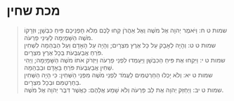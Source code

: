 # מכת שחין

> שמות ט ח: וַיֹּאמֶר יְהוָה אֶל מֹשֶׁה וְאֶל אַהֲרֹן קְחוּ לָכֶם מְלֹא חָפְנֵיכֶם פִּיחַ כִּבְשָׁן; וּזְרָקוֹ מֹשֶׁה הַשָּׁמַיְמָה לְעֵינֵי פַרְעֹה.  
> שמות ט ט: וְהָיָה לְאָבָק עַל כָּל אֶרֶץ מִצְרָיִם; וְהָיָה עַל הָאָדָם וְעַל הַבְּהֵמָה לִשְׁחִין פֹּרֵחַ אֲבַעְבֻּעֹת בְּכָל אֶרֶץ מִצְרָיִם.  
> שמות ט י: וַיִּקְחוּ אֶת פִּיחַ הַכִּבְשָׁן וַיַּעַמְדוּ לִפְנֵי פַרְעֹה וַיִּזְרֹק אֹתוֹ מֹשֶׁה הַשָּׁמָיְמָה; וַיְהִי שְׁחִין אֲבַעְבֻּעֹת פֹּרֵחַ בָּאָדָם וּבַבְּהֵמָה.  
> שמות ט יא: וְלֹא יָכְלוּ הַחַרְטֻמִּים לַעֲמֹד לִפְנֵי מֹשֶׁה מִפְּנֵי הַשְּׁחִין:  כִּי הָיָה הַשְּׁחִין בַּחַרְטֻמִּם וּבְכָל מִצְרָיִם.  
> שמות ט יב: וַיְחַזֵּק יְהוָה אֶת לֵב פַּרְעֹה וְלֹא שָׁמַע אֲלֵהֶם:  כַּאֲשֶׁר דִּבֶּר יְהוָה אֶל מֹשֶׁה.   
 

